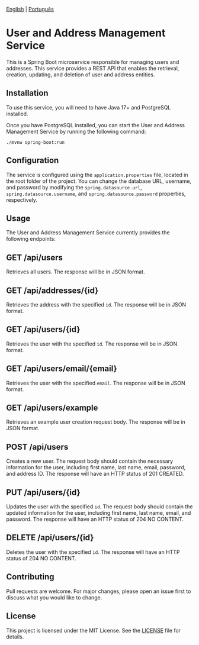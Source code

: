 [English](README.md) | [Português](README.pt-br.md)

# User and Address Management Service

This is a Spring Boot microservice responsible for managing users and addresses. This service provides a REST API that enables the retrieval, creation, updating, and deletion of user and address entities.

## Installation

To use this service, you will need to have Java 17+ and PostgreSQL installed.

Once you have PostgreSQL installed, you can start the User and Address Management Service by running the following command:

```./mvnw spring-boot:run```

## Configuration

The service is configured using the `application.properties` file, located in the root folder of the project. You can change the database URL, username, and password by modifying the `spring.datasource.url`, `spring.datasource.username`, and `spring.datasource.password` properties, respectively.

## Usage

The User and Address Management Service currently provides the following endpoints:

## GET /api/users

Retrieves all users. The response will be in JSON format.

## GET /api/addresses/{id}

Retrieves the address with the specified `id`. The response will be in JSON format.

## GET /api/users/{id}

Retrieves the user with the specified `id`. The response will be in JSON format.

## GET /api/users/email/{email}

Retrieves the user with the specified `email`. The response will be in JSON format.

## GET /api/users/example

Retrieves an example user creation request body. The response will be in JSON format.

## POST /api/users

Creates a new user. The request body should contain the necessary information for the user, including first name, last name, email, password, and address ID. The response will have an HTTP status of 201 CREATED.

## PUT /api/users/{id}

Updates the user with the specified `id`. The request body should contain the updated information for the user, including first name, last name, email, and password. The response will have an HTTP status of 204 NO CONTENT.

## DELETE /api/users/{id}

Deletes the user with the specified `id`. The response will have an HTTP status of 204 NO CONTENT.

## Contributing

Pull requests are welcome. For major changes, please open an issue first to discuss what you would like to change.

## License

This project is licensed under the MIT License. See the [LICENSE](LICENSE) file for details.
